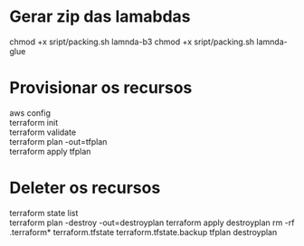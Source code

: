 # Gerar zip das lamabdas
chmod +x sript/packing.sh lamnda-b3
chmod +x sript/packing.sh lamnda-glue


# Provisionar os recursos

aws config  
terraform init  
terraform validate  
terraform plan -out=tfplan  
terraform apply tfplan  

# Deleter os recursos

terraform state list  
terraform plan -destroy -out=destroyplan
terraform apply destroyplan
rm -rf .terraform* terraform.tfstate terraform.tfstate.backup tfplan destroyplan

